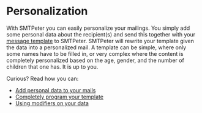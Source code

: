# Personalization

With SMTPeter you can easily personalize your mailings. You simply add some
personal data about the recipient(s) and send this together with your
[message template](programming) to SMTPeter. SMTPeter will rewrite your
template given the data into a personalized mail. A template can be
simple, where only some names have to be filled in, or very complex where
the content is completely personalized based on the age, gender, and the
number of children that one has. It is up to you.

Curious? Read how you can:

* [Add personal data to your mails](personalization/data)
* [Completely program your template](personalization/programming)
* [Using modifiers on your data](personalization/modifiers)

